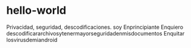 # hello-world
Privacidad, seguridad, descodificaciones.
soy Enprincipiante
Enquiero descodificararchivosytenermayorseguridadenmisdocumentos
Enquitar losvirusdemiandroid
